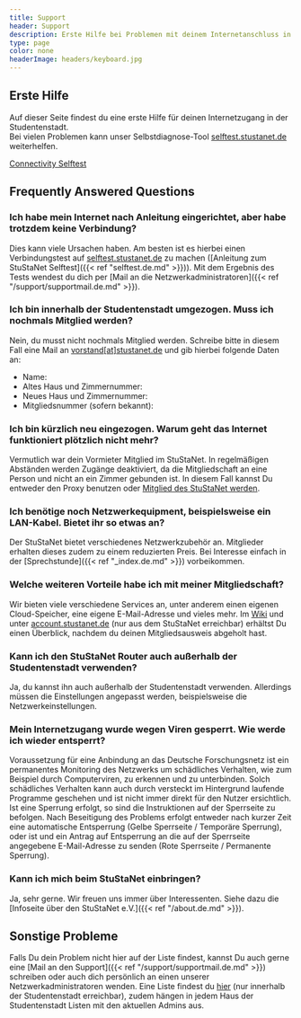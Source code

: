 ```yaml
---
title: Support
header: Support
description: Erste Hilfe bei Problemen mit deinem Internetanschluss in der StuSta
type: page
color: none
headerImage: headers/keyboard.jpg
---
```


## Erste Hilfe
Auf dieser Seite findest du eine erste Hilfe für deinen Internetzugang in der Studentenstadt.<br />
Bei vielen Problemen kann unser Selbstdiagnose-Tool [selftest.stustanet.de](http://selftest.stustanet.de) weiterhelfen.

<a class="button" href="http://selftest.stustanet.de/">Connectivity Selftest</a>

## Frequently Answered Questions

### Ich habe mein Internet nach Anleitung eingerichtet, aber habe trotzdem keine Verbindung?
Dies kann viele Ursachen haben. Am besten ist es hierbei einen Verbindungstest auf [selftest.stustanet.de](http://selftest.stustanet.de) zu machen ([Anleitung zum StuStaNet Selftest]({{< ref "selftest.de.md" >}})). Mit dem Ergebnis des Tests wendest du dich per [Mail an die Netzwerkadministratoren]({{< ref "/support/supportmail.de.md" >}}).

### Ich bin innerhalb der Studentenstadt umgezogen. Muss ich nochmals Mitglied werden?
Nein, du musst nicht nochmals Mitglied werden. Schreibe bitte in diesem Fall eine Mail an [vorstand[at]stustanet.de](https://stustanet.de/mail/vorstand?subject=Umzug&body=Name%3A%0AAltes%20Haus%20und%20Zimmernummer%3A%0ANeues%20Haus%20und%20Zimmernummer%3A%0AMitgliedsnummer%20(sofern%20bekannt)%3A) und gib hierbei folgende Daten an:

* Name:
* Altes Haus und Zimmernummer:
* Neues Haus und Zimmernummer:
* Mitgliedsnummer (sofern bekannt):

### Ich bin kürzlich neu eingezogen. Warum geht das Internet funktioniert plötzlich nicht mehr?
Vermutlich war dein Vormieter Mitglied im StuStaNet. In regelmäßigen Abständen werden Zugänge deaktiviert, da die Mitgliedschaft an eine Person und nicht an ein Zimmer gebunden ist. In diesem Fall kannst Du entweder den Proxy benutzen oder [Mitglied des StuStaNet werden](https://reg.stustanet.de).

### Ich benötige noch Netzwerkequipment, beispielsweise ein LAN-Kabel. Bietet ihr so etwas an?
Der StuStaNet bietet verschiedenes Netzwerkzubehör an. Mitglieder erhalten dieses zudem zu einem reduzierten Preis. Bei Interesse einfach in der [Sprechstunde]({{< ref "_index.de.md" >}}) vorbeikommen.

### Welche weiteren Vorteile habe ich mit meiner Mitgliedschaft?
Wir bieten viele verschiedene Services an, unter anderem einen eigenen Cloud-Speicher, eine eigene E-Mail-Adresse und vieles mehr. Im [Wiki](https://wiki.stusta.de/StuStaNet-Dienste) und unter [account.stustanet.de](https://account.stustanet.de) (nur aus dem StuStaNet erreichbar) erhältst Du einen Überblick, nachdem du deinen Mitgliedsausweis abgeholt hast.

### Kann ich den StuStaNet Router auch außerhalb der Studentenstadt verwenden?
Ja, du kannst ihn auch außerhalb der Studentenstadt verwenden. Allerdings müssen die Einstellungen angepasst werden, beispielsweise die Netzwerkeinstellungen.

### Mein Internetzugang wurde wegen Viren gesperrt. Wie werde ich wieder entsperrt?
Voraussetzung für eine Anbindung an das Deutsche Forschungsnetz ist ein permanentes Monitoring des Netzwerks um schädliches Verhalten, wie zum Beispiel durch Computerviren, zu erkennen und zu unterbinden. Solch schädliches Verhalten kann auch durch versteckt im Hintergrund laufende Programme geschehen und ist nicht immer direkt für den Nutzer ersichtlich.<br />
Ist eine Sperrung erfolgt, so sind die Instruktionen auf der Sperrseite zu befolgen. Nach Beseitigung des Problems erfolgt entweder nach kurzer Zeit eine automatische Entsperrung (Gelbe Sperrseite / Temporäre Sperrung), oder ist und ein Antrag auf Entsperrung an die auf der Sperrseite angegebene E-Mail-Adresse zu senden (Rote Sperrseite / Permanente Sperrung).

### Kann ich mich beim StuStaNet einbringen?
Ja, sehr gerne. Wir freuen uns immer über Interessenten. Siehe dazu die [Infoseite über den StuStaNet e.V.]({{< ref "/about.de.md" >}}).


## Sonstige Probleme

Falls Du dein Problem nicht hier auf der Liste findest, kannst Du auch gerne eine [Mail an den Support]({{< ref "/support/supportmail.de.md" >}}) schreiben oder auch dich persönlich an einen unserer Netzwerkadministratoren wenden. Eine Liste findest du [hier](https://dokumente.stusta.de/adminliste/adminliste.pdf "Liste der Administratoren") (nur innerhalb der Studentenstadt erreichbar), zudem hängen in jedem Haus der Studentenstadt Listen mit den aktuellen Admins aus.
